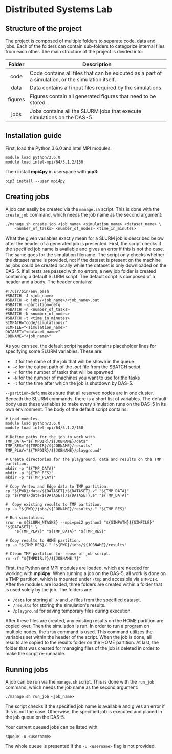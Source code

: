 # Distributed Systems Lab

## Structure of the project
The project is composed of multiple folders to separate code, data and jobs.
Each of the folders can contain sub-folders to categorize internal files from
each other. The main structure of the project is divided into:

| Folder | Description |
|:------:| ----------- |
| code | Code contains all files that can be exicuted as a part of a simulation, or the simulation itself. |
| data | Data contains all input files required by the simulations. |
| figures | Figures contain all generated figures that need to be stored.
| jobs | Jobs contains all the SLURM jobs that execute simulations on the DAS-5. |


## Installation guide
First, load the Python 3.6.0 and Intel MPI modules:
```shell script
module load python/3.6.0
module load intel-mpi/64/5.1.2/150
```

Then install **mpi4py** in userspace with **pip3**: 
```shell script
pip3 install --user mpi4py
```


## Creating jobs
A job can easily be created via the `manage.sh` script. This is done with the
`create_job` command, which needs the job name as the second argument:
```shell script
./manage.sh create_job <job_name> <simulation_name> <dataset_name> \
    <number_of_tasks> <number_of_nodes> <time_in_minutes>
```

What the given variables exactly mean for a SLURM job is described below after 
the header of a generated job is presented. First, the script checks if the 
specified job name is available and gives an error if this is not the case. The 
same goes for the simulation filename. The script only checks whether the 
dataset name is provided, not if the dataset is present on the machine as jobs
could be created locally while the dataset is only downloaded on the DAS-5. 
If all tests are passed with no errors, a new job folder is created containing a
default SLURM script. The default script is composed of a header and a body. The
header contains:
```shell script
#!/usr/bin/env bash
#SBATCH -J <job_name>
#SBATCH	-o jobs/<job_name>/<job_name>.out
#SBATCH --partition=defq
#SBATCH -n <number_of_tasks>
#SBATCH -N <number_of_nodes>
#SBATCH -t <time_in_minutes>
SIMPATH="code/simulations/"
SIMFILE="<simulation_name>"
DATASET="<dataset_name>"
JOBNAME="<job_name>"
```

As you can see, the default script header contains placeholder lines for
specifying some SLURM variables. These are:
 - `-J` for the name of the job that will be shown in the queue
 - `-o` for the output path of the *.out* file from the SBATCH script
 - `-n` for the number of tasks that will be spawned
 - `-N` for the number of machines you want to use for the tasks
 - `-t` for the time after which the job is shutdown by DAS-5.
 
`--parition=defq` makes sure that all reserved nodes are in one cluster. Beneath
the SLURM commands, there is a short list of variables. The default body uses 
these variables to make every simulation runs on the DAS-5 in its own 
environment. The body of the default script contains: 
```shell script
# Load modules.
module load python/3.6.0
module load intel-mpi/64/5.1.2/150

# Define paths for the job to work with.
TMP_DATA="${TMPDIR}/${JOBNAME}/data"
TMP_RES="${TMPDIR}/${JOBNAME}/results"
TMP_PLAY="${TMPDIR}/${JOBNAME}/playground"

# Create directories for the playground, data and results on the TMP partition.
mkdir -p "${TMP_DATA}"
mkdir -p "${TMP_RES}"
mkdir -p "${TMP_PLAY}"

# Copy Vertex and Edge data to TMP partition.
cp "${PWD}/data/${DATASET}/${DATASET}.v" "${TMP_DATA}"
cp "${PWD}/data/${DATASET}/${DATASET}.e" "${TMP_DATA}"

#  Copy existing results to TMP partition.
cp -a "${PWD}/jobs/${JOBNAME}/results/." "${TMP_RES}"

# Run simulation.
srun -n ${SLURM_NTASKS} --mpi=pmi2 python3 "${SIMPATH}${SIMFILE}" "${DATASET}" \
    "${TMP_PLAY}" "${TMP_DATA}" "${TMP_RES}"

# Copy results to HOME partition.
cp -a "${TMP_RES}/." "${PWD}/jobs/${JOBNAME}/results"

# Clean TMP partition for reuse of job script.
rm -rf "${TMPDIR:?}/${JOBNAME:?}"
```
 
First, the Python and MPI modules are loaded, which are needed for working with 
**mpi4py**. When running a job on the DAS-5, all work is done on a TMP 
partition, which is mounted under `/tmp` and accesible via `$TMPDIR`. After the
modules are loaded, three folders are created within a folder that is used
solely by the job. The folders are:

 - `/data` for storing all *.v* and *.e* files from the specified dataset.
 - `/results` for storing the simulation's results.
 - `/playground` for saving temporary files during execution.
 
After these files are created, any existing results on the HOME partition are
copied over. Then the simulation is run. In order to run a program on multiple 
nodes, the `srun` command is used. This command utilizes the variables set 
within the header of the script. When the job is done, all results are copied
to the results folder on the HOME partition. At last, the folder that was
created for managing files of the job is deleted in order to make the script 
re-runnable.


## Running jobs
A job can be run via the `manage.sh` script. This is done with the
`run_job` command, which needs the job name as the second argument:
```shell script
./manage.sh run_job <job_name>
```
The script checks if the specified job name is available and gives an error if
this is not the case. Otherwise, the specified job is executed and placed in the
job queue on the DAS-5.

Your current queued jobs can be listed with:
```shell script
squeue -u <username>
```

The whole queue is presented if the `-u <username>` flag is not provided.
